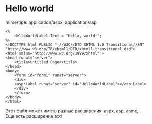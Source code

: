 # Hello world

mime/tipe: application/aspx, application/asp

```aspnet
<%
    HelloWorldLabel.Text = "Hello, world!";
%>
<!DOCTYPE html PUBLIC "-//W3C//DTD XHTML 1.0 Transitional//EN" "http://www.w3.org/TR/xhtml1/DTD/xhtml1-transitional.dtd">
<html xmlns="http://www.w3.org/1999/xhtml" >
<head runat="server">
    <title>Untitled Page</title>
</head>
<body>
    <form id="form1" runat="server">
    <div>
    <asp:Label runat="server" id="HelloWorldLabel"></asp:Label>
    </div>
    </form>
</body>
</html>
```

Этот файл может иметь разные расширения: aspx, asp, asmx,..\
Еще есть расширение axd
